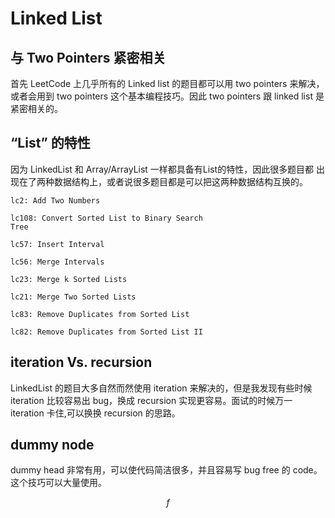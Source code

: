 # Linked List

## 与 Two Pointers 紧密相关
首先 LeetCode 上几乎所有的 Linked list 的题目都可以用 two pointers 来解决，或者会用到 two pointers 这个基本编程技巧。因此 two pointers 跟 linked list 是紧密相关的。

## “List” 的特性
因为 LinkedList 和 Array/ArrayList 一样都具备有List的特性，因此很多题目都
出现在了两种数据结构上，或者说很多题目都是可以把这两种数据结构互换的。

```
lc2: Add Two Numbers

lc108: Convert Sorted List to Binary Search
Tree

lc57: Insert Interval

lc56: Merge Intervals

lc23: Merge k Sorted Lists

lc21: Merge Two Sorted Lists

lc83: Remove Duplicates from Sorted List

lc82: Remove Duplicates from Sorted List II

```

## iteration Vs. recursion
LinkedList 的题目大多自然而然使用 iteration 来解决的，但是我发现有些时候 iteration 比较容易出 bug，换成 recursion 实现更容易。面试的时候万一 iteration 卡住,可以换换 recursion 的思路。


## dummy node
dummy head 非常有用，可以使代码简洁很多，并且容易写 bug free 的 code。这个技巧可以大量使用。


$$
f
$$


























